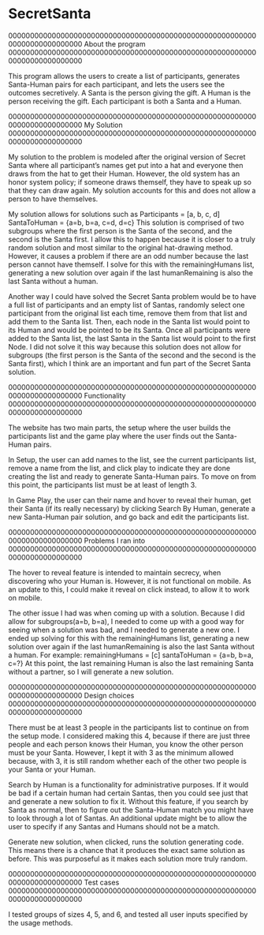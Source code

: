 # SecretSanta

00000000000000000000000000000000000000000000000000000000000000000000000000
About the program
00000000000000000000000000000000000000000000000000000000000000000000000000

This program allows the users to create a list of participants, generates Santa-Human pairs for each participant, and lets the users see the outcomes secretively. A Santa is the person giving the gift. A Human is the person receiving the gift. Each participant is both a Santa and a Human.




00000000000000000000000000000000000000000000000000000000000000000000000000
My Solution
00000000000000000000000000000000000000000000000000000000000000000000000000

My solution to the problem is modeled after the original version of Secret Santa where all participant’s names get put into a hat and everyone then draws from the hat to get their Human.
However, the old system has an honor system policy; if someone draws themself, they have to speak up so that they can draw again. My solution accounts for this and does not allow a person to have themselves.

My solution allows for solutions such as
Participants = [a, b, c, d]
SantaToHuman = {a=b, b=a, c=d, d=c}
This solution is comprised of two subgroups where the first person is the Santa of the second, and the second is the Santa first.
I allow this to happen because it is closer to a truly random solution and most similar to the original hat-drawing method.
However, it causes a problem if there are an odd number because the last person cannot have themself.
I solve for this with the remainingHumans list, generating a new solution over again if the last humanRemaining is also the last Santa without a human.

Another way I could have solved the Secret Santa problem would be to have a full list of participants and an empty list of Santas, randomly select one participant from the original list each time, remove them from that list and add them to the Santa list. Then, each node in the Santa list would point to its Human and would be pointed to be its Santa. Once all participants were added to the Santa list, the last Santa in the Santa list would point to the first Node.
I did not solve it this way because this solution does not allow for subgroups (the first person is the Santa of the second and the second is the Santa first), which I think are an important and fun part of the Secret Santa solution.




00000000000000000000000000000000000000000000000000000000000000000000000000
Functionality
00000000000000000000000000000000000000000000000000000000000000000000000000

The website has two main parts, the setup where the user builds the participants list and the game play where the user finds out the Santa-Human pairs.

In Setup, the user can add names to the list, see the current participants list, remove a name from the list, and click play to indicate they are done creating the list and ready to generate Santa-Human pairs.
To move on from this point, the participants list must be at least of length 3.

In Game Play, the user can their name and hover to reveal their human, get their Santa (if its really necessary) by clicking Search By Human, generate a new Santa-Human pair solution, and go back and edit the participants list.




00000000000000000000000000000000000000000000000000000000000000000000000000
Problems I ran into
00000000000000000000000000000000000000000000000000000000000000000000000000

The hover to reveal feature is intended to maintain secrecy, when discovering who your Human is. However, it is not functional on mobile. As an update to this, I could make it reveal on click instead, to allow it to work on mobile.

The other issue I had was when coming up with a solution. Because I did allow for subgroups(a=b, b=a), I needed to come up with a good way for seeing when a solution was bad, and I needed to generate a new one.
I ended up solving for this with the remainingHumans list, generating a new solution over again if the last humanRemaining is also the last Santa without a human.
For example:
remainingHumans = [c]
santaToHuman = {a=b, b=a, c=?}
At this point, the last remaining Human is also the last remaining Santa without a partner, so I will generate a new solution.




00000000000000000000000000000000000000000000000000000000000000000000000000
Design choices
00000000000000000000000000000000000000000000000000000000000000000000000000

There must be at least 3 people in the participants list to continue on from the setup mode. I considered making this 4, because if there are just three people and each person knows their Human, you know the other person must be your Santa. However, I kept it with 3 as the minimum allowed because, with 3, it is still random whether each of the other two people is your Santa or your Human.

Search by Human is a functionality for administrative purposes. If it would be bad if a certain human had certain Santas, then you could see just that and generate a new solution to fix it. Without this feature, if you search by Santa as normal, then to figure out the Santa-Human match you might have to look through a lot of Santas.
An additional update might be to allow the user to specify if any Santas and Humans should not be a match.

Generate new solution, when clicked, runs the solution generating code. This means there is a chance that it produces the exact same solution as before. This was purposeful as it makes each solution more truly random.




00000000000000000000000000000000000000000000000000000000000000000000000000
Test cases
00000000000000000000000000000000000000000000000000000000000000000000000000

I tested groups of sizes 4, 5, and 6, and tested all user inputs specified by the usage methods.
